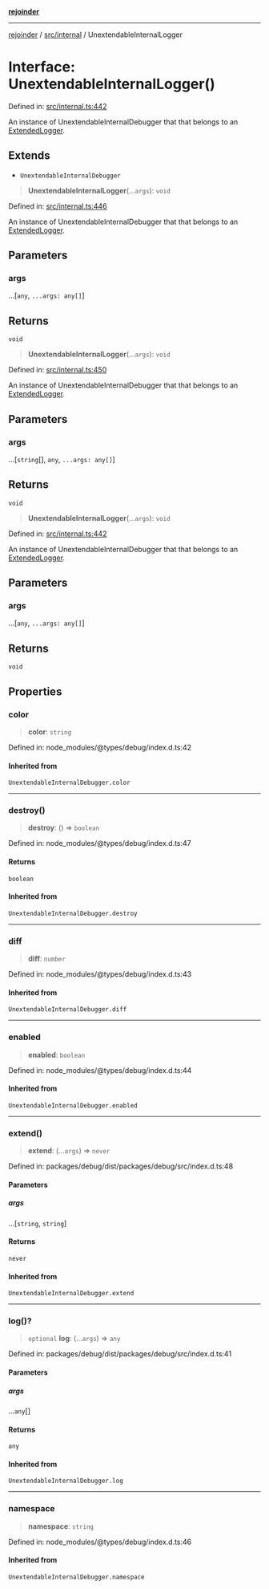 [**rejoinder**](../../../README.md)

***

[rejoinder](../../../README.md) / [src/internal](../README.md) / UnextendableInternalLogger

# Interface: UnextendableInternalLogger()

Defined in: [src/internal.ts:442](https://github.com/Xunnamius/rejoinder/blob/9296149d58253119677e1f99010c807c5028c30d/src/internal.ts#L442)

An instance of UnextendableInternalDebugger that that belongs to an
[ExtendedLogger](ExtendedLogger.md).

## Extends

- `UnextendableInternalDebugger`

> **UnextendableInternalLogger**(...`args`): `void`

Defined in: [src/internal.ts:446](https://github.com/Xunnamius/rejoinder/blob/9296149d58253119677e1f99010c807c5028c30d/src/internal.ts#L446)

An instance of UnextendableInternalDebugger that that belongs to an
[ExtendedLogger](ExtendedLogger.md).

## Parameters

### args

...\[`any`, `...args: any[]`\]

## Returns

`void`

> **UnextendableInternalLogger**(...`args`): `void`

Defined in: [src/internal.ts:450](https://github.com/Xunnamius/rejoinder/blob/9296149d58253119677e1f99010c807c5028c30d/src/internal.ts#L450)

An instance of UnextendableInternalDebugger that that belongs to an
[ExtendedLogger](ExtendedLogger.md).

## Parameters

### args

...\[`string`[], `any`, `...args: any[]`\]

## Returns

`void`

> **UnextendableInternalLogger**(...`args`): `void`

Defined in: [src/internal.ts:442](https://github.com/Xunnamius/rejoinder/blob/9296149d58253119677e1f99010c807c5028c30d/src/internal.ts#L442)

An instance of UnextendableInternalDebugger that that belongs to an
[ExtendedLogger](ExtendedLogger.md).

## Parameters

### args

...\[`any`, `...args: any[]`\]

## Returns

`void`

## Properties

### color

> **color**: `string`

Defined in: node\_modules/@types/debug/index.d.ts:42

#### Inherited from

`UnextendableInternalDebugger.color`

***

### destroy()

> **destroy**: () => `boolean`

Defined in: node\_modules/@types/debug/index.d.ts:47

#### Returns

`boolean`

#### Inherited from

`UnextendableInternalDebugger.destroy`

***

### diff

> **diff**: `number`

Defined in: node\_modules/@types/debug/index.d.ts:43

#### Inherited from

`UnextendableInternalDebugger.diff`

***

### enabled

> **enabled**: `boolean`

Defined in: node\_modules/@types/debug/index.d.ts:44

#### Inherited from

`UnextendableInternalDebugger.enabled`

***

### extend()

> **extend**: (...`args`) => `never`

Defined in: packages/debug/dist/packages/debug/src/index.d.ts:48

#### Parameters

##### args

...\[`string`, `string`\]

#### Returns

`never`

#### Inherited from

`UnextendableInternalDebugger.extend`

***

### log()?

> `optional` **log**: (...`args`) => `any`

Defined in: packages/debug/dist/packages/debug/src/index.d.ts:41

#### Parameters

##### args

...`any`[]

#### Returns

`any`

#### Inherited from

`UnextendableInternalDebugger.log`

***

### namespace

> **namespace**: `string`

Defined in: node\_modules/@types/debug/index.d.ts:46

#### Inherited from

`UnextendableInternalDebugger.namespace`
